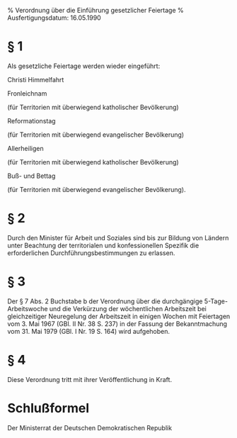 % Verordnung über die Einführung gesetzlicher Feiertage
% Ausfertigungsdatum: 16.05.1990
 
# § 1

Als gesetzliche Feiertage werden wieder eingeführt:

  
Christi Himmelfahrt

Fronleichnam

(für Territorien mit überwiegend katholischer Bevölkerung)

Reformationstag

(für Territorien mit überwiegend evangelischer Bevölkerung)

Allerheiligen

(für Territorien mit überwiegend katholischer Bevölkerung)

Buß- und Bettag

(für Territorien mit überwiegend evangelischer Bevölkerung).

# § 2

Durch den Minister für Arbeit und Soziales sind bis zur Bildung von Ländern unter Beachtung der territorialen und konfessionellen Spezifik die erforderlichen Durchführungsbestimmungen zu erlassen.

# § 3

Der § 7 Abs. 2 Buchstabe b der Verordnung über die durchgängige 5-Tage-Arbeitswoche und die Verkürzung der wöchentlichen Arbeitszeit bei gleichzeitiger Neuregelung der Arbeitszeit in einigen Wochen mit Feiertagen vom 3. Mai 1967 (GBl. II Nr. 38 S. 237) in der Fassung der Bekanntmachung vom 31. Mai 1979 (GBl. I Nr. 19 S. 164) wird aufgehoben.

# § 4

Diese Verordnung tritt mit ihrer Veröffentlichung in Kraft.

# Schlußformel

Der Ministerrat der Deutschen Demokratischen Republik
